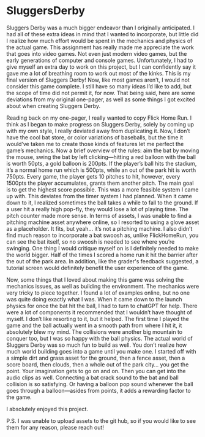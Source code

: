 # SluggersDerby

Sluggers Derby was a much bigger endeavor than I originally anticipated. I had all of these extra ideas in mind that I wanted to incorporate, but little did I realize how much effort would be spent in the mechanics and physics of the actual game. This assignment has really made me appreciate the work that goes into video games. Not even just modern video games, but the early generations of computer and console games. Unfortunately, I had to give myself an extra day to work on this project, but I can confidently say it gave me a lot of breathing room to work out most of the kinks. This is my final version of Sluggers Derby! Now, like most games aren’t, I would not consider this game complete. I still have so many ideas I’d like to add, but the scope of time did not permit it, for now. That being said, here are some deviations from my original one-pager, as well as some things I got excited about when creating Sluggers Derby.

Reading back on my one-pager, I really wanted to copy Flick Home Run. I think as I began to make progress on Sluggers Derby, solely by coming up with my own style, I really deviated away from duplicating it. Now, I don’t have the cool bat store, or color variations of baseballs, but the time it would’ve taken me to create those kinds of features let me perfect the game’s mechanics. Now a brief overview of the rules: aim the bat by moving the mouse, swing the bat by left clicking—hitting a red balloon with the ball is worth 50pts, a gold balloon is 200pts. If the player’s ball hits the stadium, it’s a normal home run which is 500pts, while an out of the park hit is worth 750pts. Every game, the player gets 10 pitches to hit, however, every 1500pts the player accumulates, grants them another pitch. The main goal is to get the highest score possible. This was a more feasible system I came up with. This deviates from the timer system I had planned. When it came down to it, I realized sometimes the ball takes a while to fall to the ground. If a user hit a really high pop-fly, they would lose a lot of playing time. The pitch counter made more sense. In terms of assets, I was unable to find a pitching machine asset anywhere online, so I resorted to using a glove asset as a placeholder. It fits, but yeah… it’s not a pitching machine. I also didn’t find much reason to incorporate a bat swoosh as, unlike FlickHomeRun, you can see the bat itself, so no swoosh is needed to see where you’re swinging. One thing I would critique myself on is I definitely needed to make the world bigger. Half of the times I scored a home run it hit the barrier after the out of the park area. In addition, like the grader's feedback suggested, a tutorial screen would definitely benefit the user experience of the game.

Now, some things that I loved about making this game was solving the mechanics issues, as well as building the environment. The mechanics were very tricky to piece together. I found a lot of examples online, but no one was quite doing exactly what I was. When it came down to the launch physics for once the bat hit the ball, I had to turn to chatGPT for help. There were a lot of components it recommended that I wouldn’t have thought of myself. I don’t like resorting to it, but it helped. The first time I played the game and the ball actually went in a smooth path from where I hit it, it absolutely blew my mind. The collisions were another big mountain to conquer too, but I was so happy with the ball physics. The actual world of Sluggers Derby was so much fun to build as well. You don’t realize how much world building goes into a game until you make one. I started off with a simple dirt and grass asset for the ground, then a fence asset, then a score board, then clouds, then a whole out of the park city… you get the point. Your imagination gets to go on and on. Then you can get into the audio clips as well. Connecting a bat crack sound to the bat and ball collision is so satisfying. Or having a balloon pop sound whenever the ball goes through a balloon—asides from points, it adds a rewarding factor to the game.

I absolutely enjoyed this project.

P.S. I was unable to upload assets to the git hub, so if you would like to see them for any reason, please reach out!
